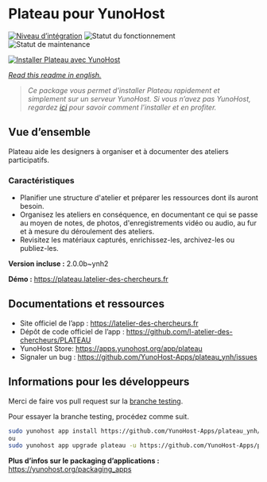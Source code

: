 <!--
N.B.: This README was automatically generated by https://github.com/YunoHost/apps/tree/master/tools/README-generator
It shall NOT be edited by hand.
-->

# Plateau pour YunoHost

[![Niveau d’intégration](https://dash.yunohost.org/integration/plateau.svg)](https://dash.yunohost.org/appci/app/plateau) ![Statut du fonctionnement](https://ci-apps.yunohost.org/ci/badges/plateau.status.svg) ![Statut de maintenance](https://ci-apps.yunohost.org/ci/badges/plateau.maintain.svg)

[![Installer Plateau avec YunoHost](https://install-app.yunohost.org/install-with-yunohost.svg)](https://install-app.yunohost.org/?app=plateau)

*[Read this readme in english.](./README.md)*

> *Ce package vous permet d’installer Plateau rapidement et simplement sur un serveur YunoHost.
Si vous n’avez pas YunoHost, regardez [ici](https://yunohost.org/#/install) pour savoir comment l’installer et en profiter.*

## Vue d’ensemble

Plateau aide les designers à organiser et à documenter des ateliers participatifs.

### Caractéristiques

- Planifier une structure d'atelier et préparer les ressources dont ils auront besoin.
- Organisez les ateliers en conséquence, en documentant ce qui se passe au moyen de notes, de photos, d'enregistrements vidéo ou audio, au fur et à mesure du déroulement des ateliers.
- Revisitez les matériaux capturés, enrichissez-les, archivez-les ou publiez-les.

**Version incluse :** 2.0.0b~ynh2

**Démo :** https://plateau.latelier-des-chercheurs.fr
## Documentations et ressources

* Site officiel de l’app : <https://latelier-des-chercheurs.fr>
* Dépôt de code officiel de l’app : <https://github.com/l-atelier-des-chercheurs/PLATEAU>
* YunoHost Store: <https://apps.yunohost.org/app/plateau>
* Signaler un bug : <https://github.com/YunoHost-Apps/plateau_ynh/issues>

## Informations pour les développeurs

Merci de faire vos pull request sur la [branche testing](https://github.com/YunoHost-Apps/plateau_ynh/tree/testing).

Pour essayer la branche testing, procédez comme suit.

``` bash
sudo yunohost app install https://github.com/YunoHost-Apps/plateau_ynh/tree/testing --debug
ou
sudo yunohost app upgrade plateau -u https://github.com/YunoHost-Apps/plateau_ynh/tree/testing --debug
```

**Plus d’infos sur le packaging d’applications :** <https://yunohost.org/packaging_apps>